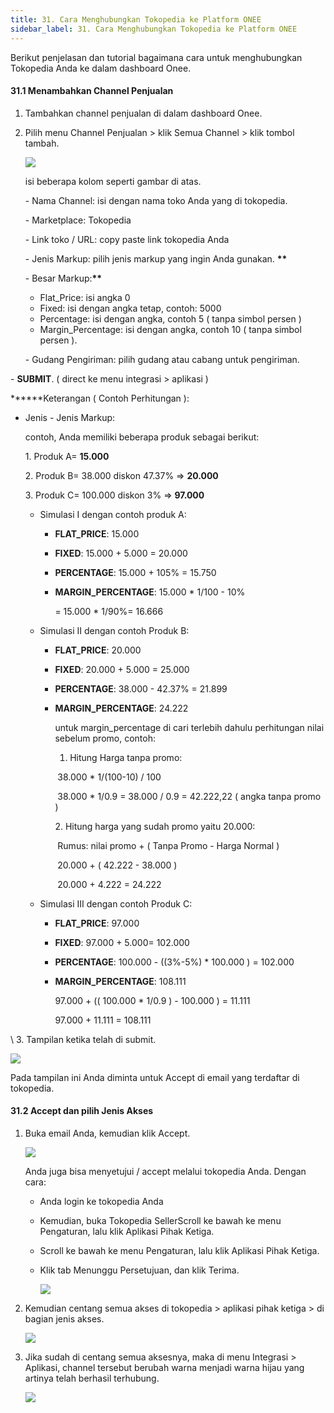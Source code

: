 ```yaml
---
title: 31. Cara Menghubungkan Tokopedia ke Platform ONEE
sidebar_label: 31. Cara Menghubungkan Tokopedia ke Platform ONEE
---
```

B﻿erikut penjelasan dan tutorial bagaimana cara untuk menghubungkan Tokopedia Anda ke dalam dashboard Onee. 

#### 3﻿1.1 Menambahkan Channel Penjualan

1. T﻿ambahkan channel penjualan di dalam dashboard Onee.
2. P﻿ilih menu Channel Penjualan > klik Semua Channel > klik tombol tambah.

   ![](/img/31.-tambah-channel-penjualan.png)

   i﻿si beberapa kolom seperti gambar di atas. 

   \- Nama Channel: isi dengan nama toko Anda yang di tokopedia.

   \- Marketplace: Tokopedia

   \- Link toko / URL: copy paste link tokopedia Anda

   \- Jenis Markup: pilih jenis markup yang ingin Anda gunakan. **\*\***

   \- Besar Markup:**\*\***

   * F﻿lat_Price: isi angka 0
   * F﻿ixed: isi dengan angka tetap, contoh: 5000
   * P﻿ercentage: isi dengan angka, contoh 5 ( tanpa simbol persen )
   * M﻿argin_Percentage: isi dengan angka, contoh 10 ( tanpa simbol persen ).

   \-﻿ G﻿udang Pengiriman: pilih gudang atau cabang untuk pengiriman.

\- **S﻿UBMIT**. ( direct ke menu integrasi > aplikasi )

**\*﻿\***Keterangan ( Contoh Perhitungan ):

* Jenis - Jenis Markup:

  c﻿ontoh, Anda memiliki beberapa produk sebagai berikut:

  1﻿. Produk A= **15.000**

  2﻿. Produk B= 38.000 diskon 47.37% => **20.000**

  3﻿. Produk C= 100.000 diskon 3% => **97.000**

  * S﻿imulasi I dengan contoh produk A:

    * **F﻿LAT_PRICE**: 15.000
    * **F﻿IXED**: 15.000 + 5.000 = 20.000
    * **P﻿ERCENTAGE**: 15.000 + 105% = 15.750
    * **M﻿ARGIN_PERCENTAGE**: 15.000 * 1/100 - 10% 

      \= 15.000 * 1/90%= 16.666
  * S﻿imulasi II dengan contoh Produk B:

    * **F﻿LAT_PRICE**: 20.000
    * **F﻿IXED**: 20.000 + 5.000 = 25.000
    * **P﻿ERCENTAGE**: 38.000 - 42.37% = 21.899
    * **M﻿ARGIN_PERCENTAGE**: 24.222

      u﻿ntuk margin_percentage di cari terlebih dahulu perhitungan nilai sebelum promo, contoh:

      1. Hitung Harga tanpa promo: 

       ﻿  38.000 * 1/(100-10) / 100

       ﻿  38.000 * 1/0.9 = 38.000 / 0.9 = 42.222,22 ( angka tanpa promo )

      2﻿. Hitung harga yang sudah promo yaitu 20.000: 

       ﻿   Rumus: nilai promo + ( Tanpa Promo - Harga Normal )

       ﻿   20.000 + ( 42.222 - 38.000 )

       ﻿   20.000 + 4.222 = 24.222
  * S﻿imulasi III dengan contoh Produk C: 

    * **F﻿LAT_PRICE**: 97.000
    * **F﻿IXED**: 97.000 + 5.000= 102.000
    * **P﻿ERCENTAGE**: 100.000 - ((3%-5%) * 100.000 ) = 102.000
    * **M﻿ARGIN_PERCENTAGE**: 108.111

      97.000 + (( 100.000 * 1/0.9 ) - 100.000 ) = 11.111

      9﻿7.000 + 11.111 = 108.111

\    3. Tampilan ketika telah di submit.

![](/img/31.-tampilan-ketika-telah-di-submit-tambah-channel.png)

P﻿ada tampilan ini Anda diminta untuk Accept di email yang terdaftar di tokopedia.

#### 3﻿1.2 Accept dan pilih Jenis Akses

1. Buka email Anda, kemudian klik Accept.

   ![](/img/31.-isi-pesan-email-untuk-accept.png)

   A﻿nda juga bisa menyetujui / accept melalui tokopedia Anda. Dengan cara:

   * Anda login ke tokopedia Anda
   * Kemudian, buka Tokopedia SellerScroll ke bawah ke menu Pengaturan, lalu klik Aplikasi Pihak Ketiga.
   * Scroll ke bawah ke menu Pengaturan, lalu klik Aplikasi Pihak Ketiga.
   * Klik tab Menunggu Persetujuan, dan klik Terima.

     ![](/img/31.-terima-or-accept-dari-tokopedia.png)
2. K﻿emudian centang semua akses di tokopedia > aplikasi pihak ketiga > di bagian jenis akses.

   ![](/img/31.2-centang-semua-jenis-akses.png)
3. Jika sudah di centang semua aksesnya, maka di menu Integrasi > Aplikasi, channel tersebut berubah warna menjadi warna hijau yang artinya telah berhasil terhubung.

   ![](/img/31.2-integrasi-aplikasi-sdh-berwarna-hijau.png)